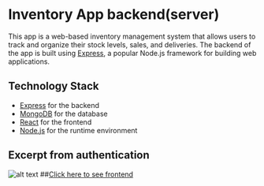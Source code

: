 # Inventory App backend(server)

This app is a web-based inventory management system that allows users to track and organize their stock levels, sales, and deliveries. 
The backend of the app is built using [Express](https://expressjs.com/), a popular Node.js framework for building web applications.

## Technology Stack

- [Express](https://expressjs.com/) for the backend
- [MongoDB](https://www.mongodb.com/) for the database
- [React](https://reactjs.org/) for the frontend
- [Node.js](https://nodejs.org/) for the runtime environment

## Excerpt from authentication 
![alt text](https://github.com/gosadadi/images/blob/main/inventoryAuth.png)
##[Click here to see frontend](https://github.com/gosadadi/myInventoryApp-client)
